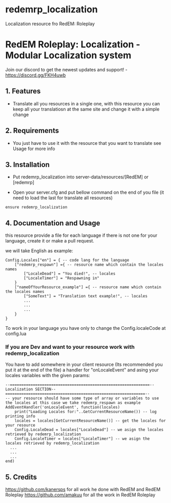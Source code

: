 # redemrp_localization
Localization resource fro RedEM: Roleplay

# RedEM Roleplay: Localization - Modular Localization system

Join our discord to get the newest updates and support! - https://discord.gg/FKH4uwb

## 1. Features
- Translate all you resources in a single one, with this resource you can keep all your translatiosn at the same site and change it with a simple change

## 2. Requirements
 
- You just have to use it with the resource that you want to translate see Usage for more info

## 3. Installation
- Put redemrp_localization into server-data/resources/[RedEM] or [redemrp]


- Open your server.cfg and put bellow command on the end of you file (it need to load the last for translate all resources)


```
ensure redemrp_localization
```

## 4. Documentation and Usage
this resource provide a file for each language if there is not one for your language, create it or make a pull request.

we will take English as example:
```
Config.Locales["en"] = { -- code lang for the language
    ["redemrp_respawn"] ={ -- resource name which contain the locales names
        ["LocaleDead"] = "You died!", -- locales
        ["LocaleTimer"] = "Respawning in"
    }
    ["nameOfYourResource_example"] ={ -- resource name which contain the locales names
        ["SomeText"] = "Translation text example!", -- locales
        ...
        ...
        ...
    }
}
```

To work in your language you have only to change the Config.localeCode at config.lua

### If you are Dev and want to your resource work with redemrp_localization

You have to add somewhere in your client resource (Its recommended you put it at the end of the file) a handler for "onLocaleEvent" and asing your locales variables with the given params:
```
--=============================================================-- Localization SECTION--=============================================================--
-- your resource should have some type of array or variables to use the locales at this case we take redemrp_respawn as example
AddEventHandler('onLocaleEvent', function(locales)
	print("Loading Locales for:"..GetCurrentResourceName()) -- log printing info
	locales = locales[GetCurrentResourceName()] -- get the locales for your resource
	Config.LocaleDead = locales["LocaleDead"] -- we asign the locales retrieved by redemrp_localization
	Config.LocaleTimer = locales["LocaleTimer"] -- we asign the locales retrieved by redemrp_localization
  ...
  ...
  ...
end)
```

## 5. Credits

https://github.com/kanersps for all work he done with RedEM and RedEM Roleplay
https://github.com/amakuu for all the work in RedEM Roleplay
